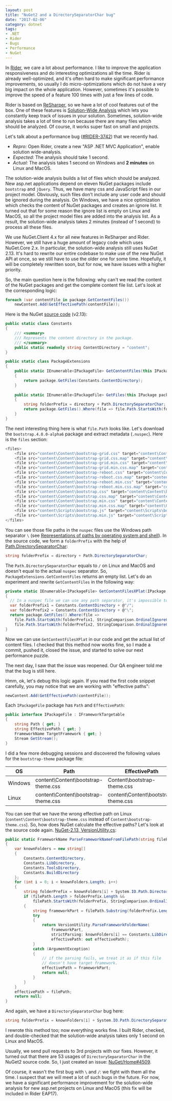 ```yaml
---
layout: post
title: "NuGet2 and a DirectorySeparatorChar bug"
date: "2017-02-06"
category: dotnet
tags:
- .NET
- Rider
- Bugs
- Performance
- NuGet
---
```


In [Rider](https://www.jetbrains.com/rider/), we care a lot about performance.
I like to improve the application responsiveness and do interesting optimizations all the time.
Rider is already well-optimized, and it's often hard to make significant performance improvements, so usually I do micro-optimizations which do not have a very big impact on the whole application.
However, sometimes it's possible to improve the speed of a feature 100 times with just a few lines of code.

Rider is based on [ReSharper](https://www.jetbrains.com/resharper/), so we have a lot of cool features out of the box.
One of these features is [Solution-Wide Analysis](https://www.jetbrains.com/help/resharper/2016.3/Code_Analysis__Solution-Wide_Analysis.html)
  which lets you constantly keep track of issues in your solution.
Sometimes, solution-wide analysis takes a lot of time to run because there are many files which should be analyzed.
Of course, it works super fast on small and projects.

Let's talk about a performance bug ([#RIDER-3742](https://youtrack.jetbrains.com/issue/RIDER-3742)) that we recently had.
* *Repro:* Open Rider, create a new "ASP .NET MVC Application", enable solution wide-analysis.
* *Expected:* The analysis should take 1 second.
* *Actual:* The analysis takes 1 second on Windows and **2 minutes** on Linux and MacOS.

<!--more-->

The solution-wide analysis builds a list of files which should be analyzed.
New asp.net applications depend on eleven NuGet packages include `bootstrap` and `jQuery`.
Thus, we have many css and JavaScript files in our project model.
Obviously, such files don't include any user code and should be ignored during the analysis.
On Windows, we have a nice optimization which checks the content of NuGet packages and creates an ignore list.
It turned out that for some reason the ignore list is empty on Linux and MacOS, so all the project model files are added into the analysis list.
As a result, the solution-wide analysis takes 2 minutes (instead of 1 second) to process all these files.

We use NuGet.Client 4.x for all new features in ReSharper and Rider.
However, we still have a huge amount of legacy code which uses NuGet.Core 2.x.
In particular, the solution-wide analysis still uses NuGet 2.13.
It's hard to rewrite our entire codebase to make use of the new NuGet API at once, so we still have to use the older one for some time.
Hopefully, it will be completely rewritten soon, but for now, we have issues with a higher priority.

So, the main question here is the following: why can't we read the content of the NuGet packages and get the complete content file list.
Let's look at the corresponding logic:

```cs
foreach (var contentFile in package.GetContentFiles())
    newContent.Add(GetEffectivePath(contentFile));
```

Here is the NuGet [source code](https://github.com/NuGet/NuGet2/blob/2.13/src/Core/Extensions/PackageExtensions.cs#L64) (v2.13):
```cs
public static class Constants
{
    /// <summary>
    /// Represents the content directory in the package.
    /// </summary>
    public static readonly string ContentDirectory = "content";
}

public static class PackageExtensions
{
    public static IEnumerable<IPackageFile> GetContentFiles(this IPackage package)
    {
        return package.GetFiles(Constants.ContentDirectory);
    }
    
    public static IEnumerable<IPackageFile> GetFiles(this IPackage package, string directory)
    {
        string folderPrefix = directory + Path.DirectorySeparatorChar;
        return package.GetFiles().Where(file => file.Path.StartsWith(folderPrefix, StringComparison.OrdinalIgnoreCase));
    }  
}
```

The next interesting thing here is what `file.Path` looks like.
Let's download the `bootstrap.4.0.0-alpha6` package and extract metadata (`.nuspec`).
Here is the `files` section:

```cs
<files>
    <file src="content\Content\bootstrap-grid.css" target="content\Content\bootstrap-grid.css" />
    <file src="content\Content\bootstrap-grid.css.map" target="content\Content\bootstrap-grid.css.map" />
    <file src="content\Content\bootstrap-grid.min.css" target="content\Content\bootstrap-grid.min.css" />
    <file src="content\Content\bootstrap-grid.min.css.map" target="content\Content\bootstrap-grid.min.css.map" />
    <file src="content\Content\bootstrap-reboot.css" target="content\Content\bootstrap-reboot.css" />
    <file src="content\Content\bootstrap-reboot.css.map" target="content\Content\bootstrap-reboot.css.map" />
    <file src="content\Content\bootstrap-reboot.min.css" target="content\Content\bootstrap-reboot.min.css" />
    <file src="content\Content\bootstrap-reboot.min.css.map" target="content\Content\bootstrap-reboot.min.css.map" />
    <file src="content\Content\bootstrap.css" target="content\Content\bootstrap.css" />
    <file src="content\Content\bootstrap.css.map" target="content\Content\bootstrap.css.map" />
    <file src="content\Content\bootstrap.min.css" target="content\Content\bootstrap.min.css" />
    <file src="content\Content\bootstrap.min.css.map" target="content\Content\bootstrap.min.css.map" />
    <file src="content\Scripts\bootstrap.js" target="content\Scripts\bootstrap.js" />
    <file src="content\Scripts\bootstrap.min.js" target="content\Scripts\bootstrap.min.js" />
</files>
```

You can see those file paths in the `nuspec` files use the Windows path separator `\`
  (see [Representations of paths by operating system and shell](https://en.wikipedia.org/wiki/Path_(computing)#Representations_of_paths_by_operating_system_and_shell)).
In the source code, we form a `folderPrefix` with the help of
  [Path.DirectorySeparatorChar](https://msdn.microsoft.com/en-us/library/system.io.path.directoryseparatorchar(v=vs.110).aspx):
```cs
string folderPrefix = directory + Path.DirectorySeparatorChar;
```

The `Path.DirectorySeparatorChar` equals to `/` on Linux and MacOS and doesn't equal to the actual `nuspec` separator.
So, `PackageExtensions.GetContentFiles` returns an empty list.
Let's do an experiment and rewrite `GetContentFiles` in the following way:
```cs
private static IEnumerable<IPackageFile> GetContentFilesXPlat(IPackage package)
{
  // In a nuspec file we can use any path separator, it's impossible to say which one is used in advance.
  var folderPrefix1 = Constants.ContentDirectory + @"/";
  var folderPrefix2 = Constants.ContentDirectory + @"\";
  return package.GetFiles().Where(file =>
    file.Path.StartsWith(folderPrefix1, StringComparison.OrdinalIgnoreCase) ||
    file.Path.StartsWith(folderPrefix2, StringComparison.OrdinalIgnoreCase));
}
```

Now we can use `GetContentFilesXPlat` in our code and get the actual list of content files.
I checked that this method now works fine, so I made a commit, pushed it, closed the issue, and started to solve our next performance puzzle.

The next day, I saw that the issue was reopened.
Our QA engineer told me that the bug is still here.

Hmm, ok, let's debug this logic again.
If you read the first code snippet carefully, you may notice that we are working with "effective paths":
```cs
newContent.Add(GetEffectivePath(contentFile));
```

Each `IPackageFile` package has `Path` and `EffectivePath`:
```cs
public interface IPackageFile : IFrameworkTargetable
{
    string Path { get; }
    string EffectivePath { get; }
    FrameworkName TargetFramework { get; }
    Stream GetStream();
}

```

I did a few more debugging sessions and discovered the following values for the `bootstrap-theme` package file:

| OS      | Path                                | EffectivePath                       |
|-------- |------------------------------------ |------------------------------------ |
| Windows | content\Content\bootstrap-theme.css | Content\bootstrap-theme.css         |
| Linux   | content\Content\bootstrap-theme.css | content\Content\bootstrap-theme.css |

You can see that we have the wrong effective path on Linux (`content\Content\bootstrap-theme.css` instead of `Content\bootstrap-theme.css`).
So, how does NuGet calculate the effective paths? Let's look at the source code again.
[NuGet-2.13, VersionUtility.cs](https://github.com/NuGet/NuGet2/blob/2.13/src/Core/Utility/VersionUtility.cs#L773):
```cs
public static FrameworkName ParseFrameworkNameFromFilePath(string filePath, out string effectivePath)
{
    var knownFolders = new string[]
    {
        Constants.ContentDirectory,
        Constants.LibDirectory,
        Constants.ToolsDirectory,
        Constants.BuildDirectory
    };
    for (int i = 0; i < knownFolders.Length; i++)
    {
        string folderPrefix = knownFolders[i] + System.IO.Path.DirectorySeparatorChar;
        if (filePath.Length > folderPrefix.Length &&
            filePath.StartsWith(folderPrefix, StringComparison.OrdinalIgnoreCase))
        {
            string frameworkPart = filePath.Substring(folderPrefix.Length);
            try
            {
                return VersionUtility.ParseFrameworkFolderName(
                    frameworkPart,
                    strictParsing: knownFolders[i] == Constants.LibDirectory,
                    effectivePath: out effectivePath);
            }
            catch (ArgumentException)
            {
                // if the parsing fails, we treat it as if this file
                // doesn't have target framework.
                effectivePath = frameworkPart;
                return null;
            }
        }
    }
    effectivePath = filePath;
    return null;
}
```

And again, we have a `DirectorySeparatorChar` bug here:
```cs
string folderPrefix = knownFolders[i] + System.IO.Path.DirectorySeparatorChar;
```
I rewrote this method too; now everything works fine.
I built Rider, checked, and double-checked that the solution-wide analysis takes only 1 second on Linux and MacOS.

Usually, we send pull requests to 3rd projects with our fixes.
However, it turned out that there are 53 usages of `DirectorySeparatorChar` in the NuGet2 source code.
So, I just created an issue: [NuGet/Home#4509](https://github.com/NuGet/Home/issues/4509).

Of course, it wasn't the first bug with `\` and `/`: we fight with them all the time.
I suspect that we will meet a lot of such bugs in the future.
For now, we have a significant performance improvement for the solution-wide analysis for new asp.net projects on Linux and MacOS
  (this fix will be included in Rider EAP17).
